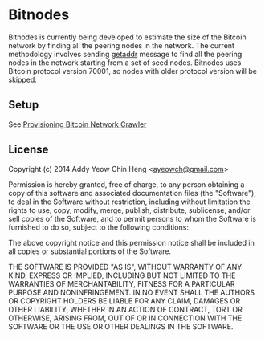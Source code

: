 # Bitnodes
Bitnodes is currently being developed to estimate the size of the Bitcoin network by finding all the peering nodes in the network. The current methodology involves sending [getaddr](https://en.bitcoin.it/wiki/Protocol_specification#getaddr) message to find all the peering nodes in the network starting from a set of seed nodes. Bitnodes uses Bitcoin protocol version 70001, so nodes with older protocol version will be skipped.

## Setup
See [Provisioning Bitcoin Network Crawler](https://github.com/ayeowch/bitnodes/wiki/Provisioning-Bitcoin-Network-Crawler)

## License
Copyright (c) 2014 Addy Yeow Chin Heng &lt;ayeowch@gmail.com&gt;

Permission is hereby granted, free of charge, to any person obtaining a copy of this software and associated documentation files (the "Software"), to deal in the Software without restriction, including without limitation the rights to use, copy, modify, merge, publish, distribute, sublicense, and/or sell copies of the Software, and to permit persons to whom the Software is furnished to do so, subject to the following conditions:

The above copyright notice and this permission notice shall be included in all copies or substantial portions of the Software.

THE SOFTWARE IS PROVIDED "AS IS", WITHOUT WARRANTY OF ANY KIND, EXPRESS OR IMPLIED, INCLUDING BUT NOT LIMITED TO THE WARRANTIES OF MERCHANTABILITY, FITNESS FOR A PARTICULAR PURPOSE AND NONINFRINGEMENT. IN NO EVENT SHALL THE AUTHORS OR COPYRIGHT HOLDERS BE LIABLE FOR ANY CLAIM, DAMAGES OR OTHER LIABILITY, WHETHER IN AN ACTION OF CONTRACT, TORT OR OTHERWISE, ARISING FROM, OUT OF OR IN CONNECTION WITH THE SOFTWARE OR THE USE OR OTHER DEALINGS IN THE SOFTWARE.
